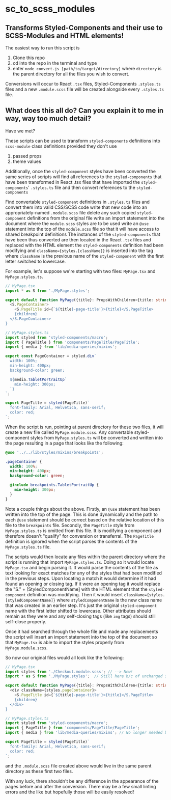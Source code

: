 # sc_to_scss_modules

## Transforms Styled-Components and their use to SCSS-Modules and HTML elements!
The easiest way to run this script is
1. Clone this repo
2. cd into the repo in the terminal and type
3. enter `node convert.js [path/to/target/directory]` where `directory` is the parent directory for all the files you wish to convert.

Conversions will occur to React `.tsx` files, Styled-Components `.styles.ts` files and a new `.module.scss` file will be created alongside every `.styles.ts` file.

## What does this all do? Can you explain it to me in way, way too much detail?
Have we met?   

These scripts can be used to transform `styled-components` definitions into `scss-module` class definitions provided they don't use
1. passed props
2. theme values

Additionally, once the `styled-component` styles have been converted the same series of scripts will find all references to the `styled-components` that have been transformed in React .tsx files that have imported the `styled-components`' `.styles.ts` file and then convert references to the `styled-components`

Find convertable `styled-component` definitions in `.styles.ts` files and
convert them into valid CSS/SCSS code
write that new code into an appropriately-named `.module.scss` file
delete any such copied `styled-component` definitions from the original file
write an import statement into the document where the `module.scss` styles are to be used
write an `@use` statement into the top of the `module.scss` file so that it will have access to shared breakpoint definitions
The instances of the `styled-components` that have been thus converted are then located in the React `.tsx` files and replaced with
the HTML element the `styled-components` definition had been modifying
and `className={styles.[className]}` is inserted into the tag where `className` is the previous name of the `styled-component` with the first letter switched to lowercase.

For example, let's suppose we're starting with two files: `MyPage.tsx` and `MyPage.styles.ts`.
```typescript
// MyPage.tsx
import * as S from './MyPage.styles';

export default function MyPage({title}: PropsWithChildren<{title: string}>) {
  <S.PageContainer>
    <S.PageTitle id={`${title}-page-title'}>{title}</S.PageTitle>
    {children}
  </S.PageContainer>
}
```
```typescript
// MyPage.styles.ts
import styled from 'styled-components/macro';
import { PageTitle } from 'components/PageTitle/PageTitle';
import { media } from 'lib/media-queries/mixins';

export const PageContainer = styled.div`
  width: 100%;
  min-height: 400px;
  background-color: green;

  ${media.TabletPortraitUp`
    min-height: 300px;
  `}
`;

export PageTitle = styled(PageTitle)`
  font-family: Arial, Helvetica, sans-serif;
  color: red;
`;
```

When the script is run, pointing at parent directory for these two files, it will create a new file called `MyPage.module.scss`. Any convertable styled-component styles from `MyPage.styles.ts` will be converted and written into the page resulting in a page that looks like the following:
```scss
@use '../../lib/styles/mixins/breakpoints';

.pageContainer {
  width: 100%;
  min-height: 400px;
  background-color: green;

  @include breakpoints.TabletPortraitUp {
    min-height: 300px;
  }
}
```
Note a couple things about the above. Firstly, an `@use` statement has been written into the top of the page. This is done dynamically and the path to each `@use` statement should be correct based on the relative location of this file to the `breakpoints` file.
Secondly, the `PageTitle` style from `MyPage.styles.ts` is omitted from this file. It is modifying a component and therefore doesn't "qualify" for conversion or transferral. The `PageTitle` definition is ignored when the script parses the contents of the `MyPage.styles.ts` file.

The scripts would then locate any files within the parent directory where the script is running that import `MyPage.styles.ts`. Doing so it would locate `MyPage.tsx` and begin parsing it. It would parse the contents of the file as text looking for exact matches for any of the styles that had been modified in the previous steps. Upon locating a match it would determine if it had found an opening or closing tag. If it were an opening tag it would replace the "S." + [StyledComponentName] with the HTML element that the `styled-component` definition was modifying. Then it would insert `className={styles.[styledComponentName]}` where `styledComponentName` is the new class name that was created in an earlier step. It's just the original `styled-component` name with the first letter shifted to lowercase. Other attributes should remain as they were and any self-closing tags (like `img` tags) should still self-close properly.

Once it had searched through the whole file and made any replacements the script will insert an import statement into the top of the document so that `MyPage.tsx` is able to import the styles properly from `MyPage.module.scss`.

So now our original files would all look like the following:
```typescript
// MyPage.tsx
import styles from './Checkout.module.scss'; // --> New!
import * as S from './MyPage.styles';  // Still here b/c of unchanged styled-component

export default function MyPage({title}: PropsWithChildren<{title: string}>) {
  <div className={styles.pageContainer}>
    <S.PageTitle id={`${title}-page-title'}>{title}</S.PageTitle>
    {children}
  </div>
}
```
```typescript
// MyPage.styles.ts
import styled from 'styled-components/macro';
import { PageTitle } from 'components/PageTitle/PageTitle'; 
import { media } from 'lib/media-queries/mixins'; // No longer needed but the script doesn't delete this (yet) :(

export PageTitle = styled(PageTitle)`
  font-family: Arial, Helvetica, sans-serif;
  color: red;
`;
```
and the `.module.scss` file created above would live in the same parent directory as these first two files.

With any luck, there shouldn't be any difference in the appearance of the pages before and after the conversion. There may be a few small linting errors and the like but hopefully those will be easily resolved!
